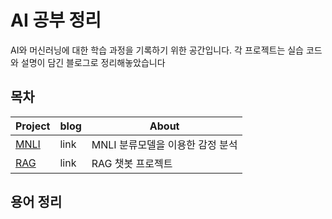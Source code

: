 # AI 공부 정리
AI와 머신러닝에 대한 학습 과정을 기록하기 위한 공간입니다.
각 프로젝트는 실습 코드와 설명이 담긴 블로그로 정리해놓았습니다
## 목차
| Project | blog | About                |
| ------- | ---- | -------------------- |
| [MNLI](https://github.com/13urdock/aistudy/blob/main/MNLI/mnli.ipynb)    | link | MNLI 분류모델을 이용한 감정 분석 |
| [RAG](https://github.com/13urdock/aistudy/blob/main/RAG/rag.ipynb)     | link | RAG 챗봇 프로젝트          |

## 용어 정리
